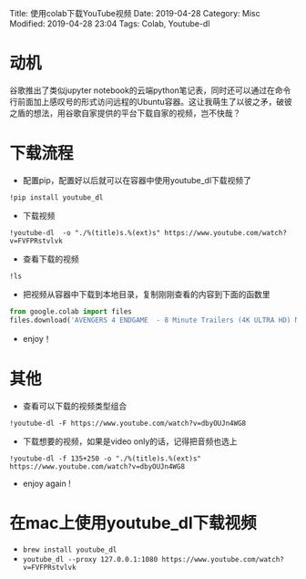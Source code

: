 Title: 使用colab下载YouTube视频
Date: 2019-04-28
Category: Misc
Modified: 2019-04-28 23:04
Tags: Colab, Youtube-dl

# 动机
谷歌推出了类似jupyter notebook的云端python笔记表，同时还可以通过在命令行前面加上感叹号的形式访问远程的Ubuntu容器。这让我萌生了以彼之矛，破彼之盾的想法，用谷歌自家提供的平台下载自家的视频，岂不快哉？

# 下载流程
* 配置pip，配置好以后就可以在容器中使用youtube_dl下载视频了
```
!pip install youtube_dl
```

* 下载视频
```
!youtube-dl  -o "./%(title)s.%(ext)s" https://www.youtube.com/watch?v=FVFPRstvlvk
```

* 查看下载的视频
```
!ls
```

* 把视频从容器中下载到本地目录，复制刚刚查看的内容到下面的函数里
```python
from google.colab import files
files.download('AVENGERS 4 ENDGAME  - 8 Minute Trailers (4K ULTRA HD) NEW 2019.webm') 
```

* enjoy！

# 其他
* 查看可以下载的视频类型组合
```
!youtube-dl -F https://www.youtube.com/watch?v=dbyOUJn4WG8
```

* 下载想要的视频，如果是video only的话，记得把音频也选上
```
!youtube-dl -f 135+250 -o "./%(title)s.%(ext)s" https://www.youtube.com/watch?v=dbyOUJn4WG8
```

* enjoy again !

# 在mac上使用youtube_dl下载视频
* `brew install youtube_dl`
* `youtube_dl --proxy 127.0.0.1:1080 https://www.youtube.com/watch?v=FVFPRstvlvk`